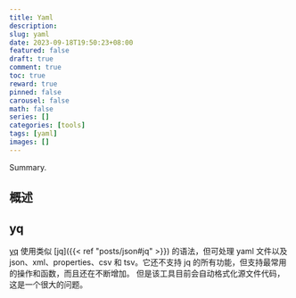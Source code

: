 ```yaml
---
title: Yaml
description:
slug: yaml
date: 2023-09-18T19:50:23+08:00
featured: false
draft: true
comment: true
toc: true
reward: true
pinned: false
carousel: false
math: false
series: []
categories: [tools]
tags: [yaml]
images: []
---
```


Summary.

<!--more-->
## 概述

## yq

[yq](https://github.com/mikefarah/yq) 使用类似 [jq]({{< ref "posts/json#jq" >}}) 的语法，但可处理 yaml 文件以及 json、xml、properties、csv 和 tsv。它还不支持 jq 的所有功能，但支持最常用的操作和函数，而且还在不断增加。 但是该工具目前会自动格式化源文件代码，这是一个很大的问题。
